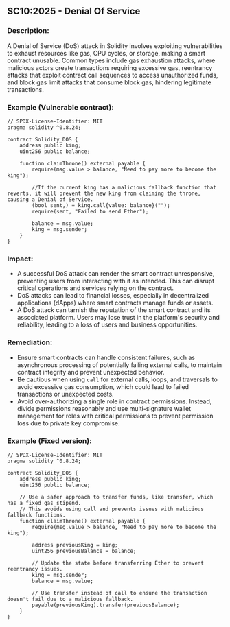 ## SC10:2025 - Denial Of Service

### Description:
A Denial of Service (DoS) attack in Solidity involves exploiting vulnerabilities to exhaust resources like gas, CPU cycles, or storage, making a smart contract unusable. Common types include gas exhaustion attacks, where malicious actors create transactions requiring excessive gas, reentrancy attacks that exploit contract call sequences to access unauthorized funds, and block gas limit attacks that consume block gas, hindering legitimate transactions.

### Example (Vulnerable contract):
```
// SPDX-License-Identifier: MIT
pragma solidity ^0.8.24;

contract Solidity_DOS {
    address public king;
    uint256 public balance;

    function claimThrone() external payable {
        require(msg.value > balance, "Need to pay more to become the king");

        //If the current king has a malicious fallback function that reverts, it will prevent the new king from claiming the throne, causing a Denial of Service.
        (bool sent,) = king.call{value: balance}("");
        require(sent, "Failed to send Ether");

        balance = msg.value;
        king = msg.sender;
    }
}
```
### Impact:
- A successful DoS attack can render the smart contract unresponsive, preventing users from interacting with it as intended. This can disrupt critical operations and services relying on the contract.
-  DoS attacks can lead to financial losses, especially in decentralized applications (dApps) where smart contracts manage funds or assets.
- A DoS attack can tarnish the reputation of the smart contract and its associated platform. Users may lose trust in the platform's security and reliability, leading to a loss of users and business opportunities.
  
### Remediation:
- Ensure smart contracts can handle consistent failures, such as asynchronous processing of potentially failing external calls, to maintain contract integrity and prevent unexpected behavior.
- Be cautious when using `call` for external calls, loops, and traversals to avoid excessive gas consumption, which could lead to failed transactions or unexpected costs.
- Avoid over-authorizing a single role in contract permissions. Instead, divide permissions reasonably and use multi-signature wallet management for roles with critical permissions to prevent permission loss due to private key compromise.

### Example (Fixed version):
```
// SPDX-License-Identifier: MIT
pragma solidity ^0.8.24;

contract Solidity_DOS {
    address public king;
    uint256 public balance;

    // Use a safer approach to transfer funds, like transfer, which has a fixed gas stipend.
    // This avoids using call and prevents issues with malicious fallback functions.
    function claimThrone() external payable {
        require(msg.value > balance, "Need to pay more to become the king");

        address previousKing = king;
        uint256 previousBalance = balance;

        // Update the state before transferring Ether to prevent reentrancy issues.
        king = msg.sender;
        balance = msg.value;

        // Use transfer instead of call to ensure the transaction doesn't fail due to a malicious fallback.
        payable(previousKing).transfer(previousBalance);
    }
}
```